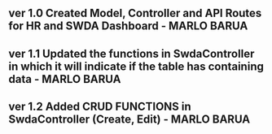 ## ver 1.0 Created Model, Controller and API Routes for HR and SWDA Dashboard - MARLO BARUA

## ver 1.1 Updated the functions in SwdaController in which it will indicate if the table has containing data - MARLO BARUA

## ver 1.2 Added CRUD FUNCTIONS in SwdaController (Create, Edit) - MARLO BARUA
